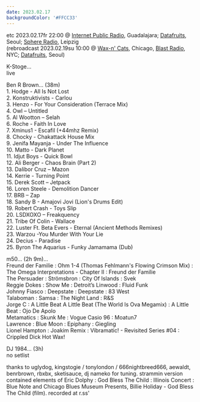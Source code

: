 ```yaml
---
date: 2023.02.17
backgroundColor: '#FFCC33'
---
```


etc 2023.02.17fr 22:00 @ [Internet Public Radio](http://www.internetpublicradio.live/), Guadalajara; [Datafruits](http://www.datafruits.fm/), Seoul; [Sphere Radio](http://www.sphere-radio.net/), Leipzig  
(rebroadcast 2023.02.19su 10:00 @ [Wax-n' Cats](http://www.twitch.tv/waxncats), Chicago, [Blast Radio](https://blastradio.com/kimochisound), NYC; [Datafruits](http://www.datafruits.fm/), Seoul)  

K-Stoge...  
live  

Ben R Brown... (38m)  
1\. Hodge - All Is Not Lost  
2\. Konstruktivists - Carlou  
3\. Henzo - For Your Consideration (Terrace Mix)  
4\. Owl – Untitled  
5\. Al Wootton – Selah  
6\. Roche - Faith In Love  
7\. Xminus1 - Escafil (+44mhz Remix)  
8\. Chocky - Chakattack House Mix  
9\. Jenifa Mayanja - Under The Influence  
10\. Matto - Dark Planet  
11\. Idjut Boys - Quick Bowl  
12\. Ali Berger - Chaos Brain (Part 2)  
13\. Dalibor Cruz – Mazon  
14\. Kerrie - Turning Point  
15\. Derek Scott – Jetpack  
16\. Loren Steele - Demolition Dancer  
17\. BRB – Zap  
18\. Sandy B - Amajovi Jovi (Lion's Drums Edit)  
19\. Robert Crash - Toys Slip  
20\. LSDXOXO – Freakquency  
21\. Tribe Of Colin - Wallace  
22\. Luster Ft. Beta Evers - Eternal (Ancient Methods Remixes)  
23\. Warzou -You Murder With Your Lie  
24\. Decius - Paradise  
25\. Byron The Aquarius - Funky Jamamama (Dub)  

m50... (2h 9m)...  
Freund der Familie : Ohm 1-4 (Thomas Fehlmann's Flowing Crimson Mix) : The Omega Interpretations - Chapter II : Freund der Familie  
The Persuader : Strömsbron : City Of Islands : Svek  
Reggie Dokes : Show Me : Detroit’s Linwood : Fluid Funk  
Johnny Fiasco : Deepstate : Deepstate : 83 West  
Talaboman : Samsa : The Night Land : R&S  
Jorge C : A Little Beat A Little Beat (The World Is Ova Megamix) : A Little Beat : Ojo De Apolo  
Metamatics : Skunk Me : Vogue Casio 96 : Moatun7  
Lawrence : Blue Moon : Epiphany : Giegling  
Lionel Hampton : Joakim Remix : Vibramatic! - Revisited Series #04 : Crippled Dick Hot Wax!  

DJ 1984... (3h)  
no setlist  

thanks to uglydog, kingstogie / tonylondon / 666nightbreed666, aewaldt, benrbrown, rbxbx, sketisauce, dj nameko for tuning. strammin version contained elements of Eric Dolphy : God Bless The Child : Illinois Concert : Blue Note and Chicago Blues Museum Presents, Billie Holiday - God Bless The Child (film). recorded at r.ss'